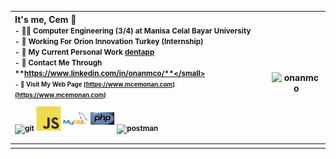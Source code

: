 
| <div align="left">It's me, Cem 👋</div> <div align="left"><small>- 🧑‍💻 Computer Engineering (3/4) at **Manisa Celal Bayar University**</small></div><div align="left"><small>- 🤝 Working For **Orion Innovation Turkey (Internship)**</small></div><div align="left"><small>- 🦷 My Current Personal Work [ dentapp](https://github.com/onanmco/dentapp)</small></div><div align="left"><small>- 💬 Contact Me Through **https://www.linkedin.com/in/onanmco/**</small></div><div align="left"><small>- 🔎 Visit My Web Page [https://www.mcemonan.com](https://www.mcemonan.com)</small></div> <p align="left">  <img src="https://www.vectorlogo.zone/logos/git-scm/git-scm-icon.svg" alt="git" width="40" height="40"/>   <img src="https://raw.githubusercontent.com/devicons/devicon/master/icons/javascript/javascript-original.svg" alt="javascript" width="40" height="40"/>   <img src="https://raw.githubusercontent.com/devicons/devicon/master/icons/mysql/mysql-original-wordmark.svg" alt="mysql" width="40" height="40"/>   <img src="https://raw.githubusercontent.com/devicons/devicon/master/icons/php/php-original.svg" alt="php" width="40" height="40"/>   <img src="https://www.vectorlogo.zone/logos/getpostman/getpostman-icon.svg" alt="postman" width="40" height="40"/>  </p> |  <p>&nbsp;<img align="center" src="https://github-readme-stats.vercel.app/api?username=onanmco&show_icons=true&locale=en" alt="onanmco" /></p> |
|--|--|
||


